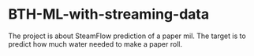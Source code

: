 # BTH-ML-with-streaming-data
The project is about SteamFlow prediction of a paper mil. The target is to predict how much water needed to make a paper roll.
